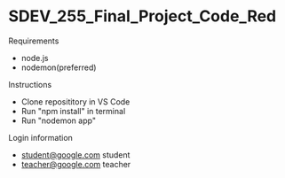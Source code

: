 # SDEV_255_Final_Project_Code_Red

Requirements

- node.js
- nodemon(preferred)

Instructions

- Clone reposititory in VS Code
- Run "npm install" in terminal
- Run "nodemon app"

Login information

- student@google.com student
- teacher@google.com teacher
